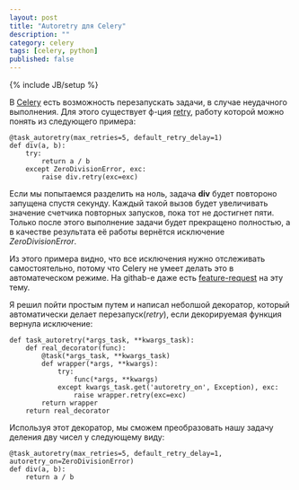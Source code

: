 ```yaml
---
layout: post
title: "Autoretry для Сelery"
description: ""
category: celery
tags: [celery, python]
published: false
---
```

{% include JB/setup %}

В [Celery](http://www.celeryproject.org/) есть возможность перезапускать задачи, в случае неудачного выполнения. Для этого существует ф-ция [retry](http://docs.celeryproject.org/en/latest/reference/celery.app.task.html#celery.app.task.Task.retry), работу которой можно понять из следующего примера:

    @task_autoretry(max_retries=5, default_retry_delay=1)
    def div(a, b):
        try:
            return a / b
        except ZeroDivisionError, exc:
            raise div.retry(exc=exc)

Если мы попытаемся разделить на ноль, задача **div** будет повтороно запущена спустя секунду. Каждый такой вызов будет увеличивать значение счетчика повторных запусков, пока тот не достигнет пяти. Только после этого выполнение задачи будет прекращено полностью, а в качестве результата её работы вернётся исключение *ZeroDivisionError*.

Из этого примера видно, что все исключения нужно отслеживать самостоятельно, потому что Celery не умеет делать это в автоматеческом режиме. На githab-е даже есть [feature-request](https://github.com/celery/celery/issues/1175) на эту тему.

Я решил пойти простым путем и написал неболшой декоратор, который автоматически делает перезапуск(*retry*), если декорируемая функция вернула исключение:

    def task_autoretry(*args_task, **kwargs_task):
        def real_decorator(func):
            @task(*args_task, **kwargs_task)
            def wrapper(*args, **kwargs):
                try:
                    func(*args, **kwargs)
                except kwargs_task.get('autoretry_on', Exception), exc:
                    raise wrapper.retry(exc=exc)
            return wrapper
        return real_decorator


Используя этот декоратор, мы сможем преобразовать нашу задачу деления дву чисел у следующему виду:

    @task_autoretry(max_retries=5, default_retry_delay=1, autoretry_on=ZeroDivisionError)
    def div(a, b):
        return a / b